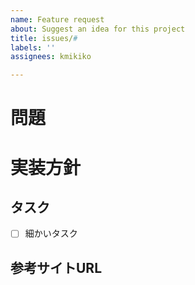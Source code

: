 ```yaml
---
name: Feature request
about: Suggest an idea for this project
title: issues/#
labels: ''
assignees: kmikiko

---
```


# 問題

# 実装方針

## タスク

- [ ] 細かいタスク

## 参考サイトURL
